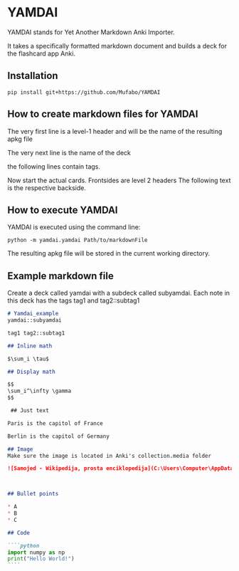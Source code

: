 # YAMDAI

YAMDAI stands for Yet Another Markdown Anki Importer.

It takes a specifically formatted markdown document and builds a deck for the flashcard app Anki.

## Installation

```pip install git+https://github.com/Mufabo/YAMDAI```

## How to create markdown files for YAMDAI

The very first line is a level-1 header and will be the name of the resulting apkg file

The very next line is the name of the deck

the following lines contain tags.

Now start the actual cards.
Frontsides are level 2 headers
The following text is the respective backside.

## How to execute YAMDAI

YAMDAI is executed using the command line:

```python -m yamdai.yamdai Path/to/markdownFile```

The resulting apkg file will be stored in the current working directory.

## Example markdown file

Create a deck called yamdai with a subdeck called subyamdai.
Each note in this deck has the tags tag1 and tag2::subtag1

~~~markdown
# Yamdai_example
yamdai::subyamdai

tag1 tag2::subtag1

## Inline math

$\sum_i \tau$ 

## Display math

$$
\sum_i^\infty \gamma
$$

 ## Just text

Paris is the capitol of France

Berlin is the capitol of Germany

## Image 
Make sure the image is located in Anki's collection.media folder

![Samojed - Wikipedija, prosta enciklopedija](C:\Users\Computer\AppData\Roaming\Anki2\Fatih\collection.media\picture)



## Bullet points

* A
* B
* C

## Code

````python
import numpy as np
print("Hello World!")
````
~~~


